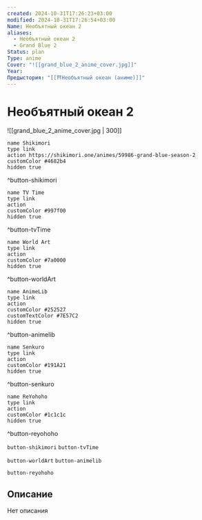 ```yaml
---
created: 2024-10-31T17:26:23+03:00
modified: 2024-10-31T17:26:54+03:00
Name: Необъятный океан 2
aliases:
  - Необъятный океан 2
  - Grand Blue 2
Status: plan
Type: anime
Cover: "![[grand_blue_2_anime_cover.jpg]]"
Year: 
Предыстория: "[[⛩️Необъятный океан (аниме)]]"
---
```


# Необъятный океан 2

![[grand_blue_2_anime_cover.jpg | 300]]

```button
name Shikimori
type link
action https://shikimori.one/animes/59986-grand-blue-season-2
customColor #4682b4
hidden true
```
^button-shikimori

```button
name TV Time
type link
action 
customColor #997f00
hidden true
```
^button-tvTime

```button
name World Art
type link
action 
customColor #7a0000
hidden true
```
^button-worldArt

```button
name AnimeLib
type link
action 
customColor #252527
customTextColor #7E57C2
hidden true
```
^button-animelib

```button
name Senkuro
type link
action 
customColor #191A21
hidden true
```
^button-senkuro

```button
name ReYohoho
type link
action 
customColor #1c1c1c
hidden true
```
^button-reyohoho



`button-shikimori` `button-tvTime`

`button-worldArt` `button-animelib`

`button-reyohoho`

## Описание

Нет описания
